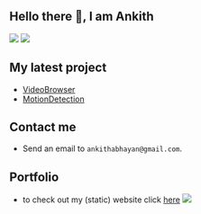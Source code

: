 ## Hello there 👋, I am Ankith   
<img src="https://github-readme-stats.vercel.app/api?username=AnkithAbhayan&theme=merko&include_all_commits=true"/>  <img src="https://github-readme-stats.vercel.app/api/top-langs/?username=AnkithAbhayan&card_width=325"/>  

## My latest project
- [VideoBrowser](https://github.com/AnkithAbhayan/VideoBrowser)
- [MotionDetection](https://github.com/AnkithAbhayan/MotionDetection)

## Contact me      
- Send an email to `ankithabhayan@gmail.com`.
## Portfolio
- to check out my (static) website click [here](https://AnkithAbhayan.github.io)
![](https://hit.yhype.me/github/profile?user_id=69845955) 
